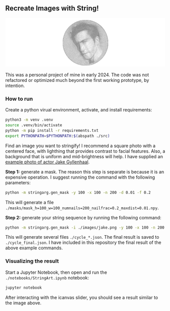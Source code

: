 ## Recreate Images with String!

![String Art of Jake Gyllenhaal](images/jake-string.png)

This was a personal project of mine in early 2024. The code was not refactored or optimized much beyond the first working prototype, by intention.

### How to run

Create a python virual environment, activate, and install requirements:

```bash
python3 -m venv .venv
source .venv/bin/activate
python -m pip install -r requirements.txt
export PYTHONPATH=$PYTHONPATH:$(abspath ./src)
```

Find an image you want to stringify! I recommend a square photo with a centered face, with lighthing that provides contrast to facial features. Also, a background that is uniform and mid-brightness will help. I have supplied an [example photo of actor Jake Gyllenhaal](/images/jake.png).

**Step 1:** generate a mask. The reason this step is separate is because it is an expensive operation. I suggest running the command with the following parameters:

```bash
python -m stringarg.gen_mask -y 100 -x 100 -n 200 -d 0.01 -f 0.2
```

This will generate a file `./masks/mask_h=100_w=100_numnails=200_nailfrac=0.2_maxdist=0.01.npy`.

**Step 2:** generate your string sequence by running the following command:

```bash
python -m stringarg.gen_mask -i ./images/jake.png -y 100 -x 100 -n 200 -d 0.01 -f 0.2
```

This will generate several files `./cycle_*.json`. The final result is saved to `./cycle_final.json`. I have included in this repository the final result of the above example commands.

### Visualizing the result

Start a Jupyter Notebook, then open and run the `./notebooks/StringArt.ipynb` notebook:

```bash
jupyter notebook
```

After interacting with the icanvas slider, you should see a result similar to the image above.
